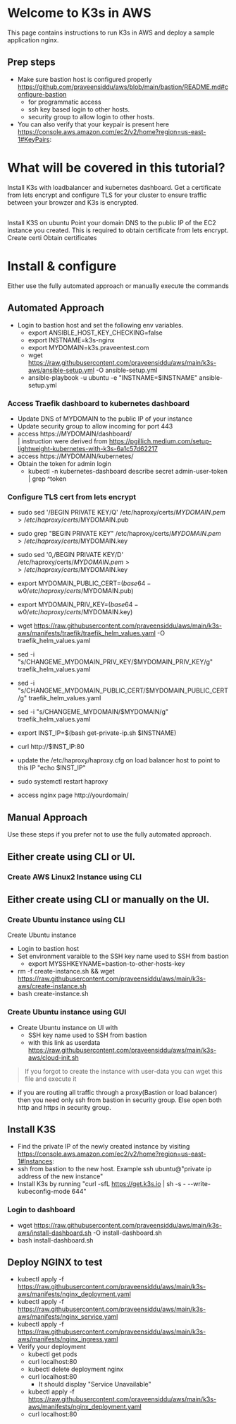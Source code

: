 # Welcome to K3s in AWS
This page contains instructions to run K3s in AWS and deploy a sample application nginx. 

## Prep steps
- Make sure bastion host is configured properly https://github.com/praveensiddu/aws/blob/main/bastion/README.md#configure-bastion
  - for programmatic access
  - ssh key based login to other hosts.
  - security group to allow login to other hosts.
- You can also verify that your keypair is present here https://console.aws.amazon.com/ec2/v2/home?region=us-east-1#KeyPairs:

# What will be covered in this tutorial?
Install K3s with loadbalancer and kubernetes dashboard. Get a certificate from lets encrypt and configure TLS for your cluster to ensure traffic between your browzer and K3s is encrypted.
## 
Install K3S on ubuntu
Point your domain DNS to the public IP of the EC2 instance you created. This is required to obtain certificate from lets encrypt.
Create certi
Obtain certificates 



# Install & configure
Either use the fully automated approach or manually execute the commands
## Automated Approach
- Login to bastion host and set the following env variables.
  - export ANSIBLE_HOST_KEY_CHECKING=false
  - export INSTNAME=k3s-nginx
  - export MYDOMAIN=k3s.praveentest.com
  - wget https://raw.githubusercontent.com/praveensiddu/aws/main/k3s-aws/ansible-setup.yml -O ansible-setup.yml
  - ansible-playbook  -u ubuntu  -e  "INSTNAME=$INSTNAME"  ansible-setup.yml

### Access Traefik dashboard to kubernetes dashboard
  - Update DNS of MYDOMAIN to the public IP of your instance
  - Update security group to allow incoming for port 443
  - access https://MYDOMAIN/dashboard/  
| instruction were derived from https://pgillich.medium.com/setup-lightweight-kubernetes-with-k3s-6a1c57d62217
  - access https://MYDOMAIN/kubernetes/
  - Obtain the token for admin login 
    - kubectl -n kubernetes-dashboard describe secret admin-user-token | grep ^token
### Configure TLS cert from lets encrypt
  - sudo sed '/BEGIN PRIVATE KEY/Q' /etc/haproxy/certs/$MYDOMAIN.pem > /etc/haproxy/certs/$MYDOMAIN.pub
  - sudo grep "BEGIN PRIVATE KEY" /etc/haproxy/certs/$MYDOMAIN.pem > /etc/haproxy/certs/$MYDOMAIN.key
  - sudo sed '0,/BEGIN PRIVATE KEY/D' /etc/haproxy/certs/$MYDOMAIN.pem >> /etc/haproxy/certs/$MYDOMAIN.key
  - export MYDOMAIN_PUBLIC_CERT=$(base64 -w 0 /etc/haproxy/certs/$MYDOMAIN.pub)
  - export MYDOMAIN_PRIV_KEY=$(base64 -w 0 /etc/haproxy/certs/$MYDOMAIN.key)
  - wget https://raw.githubusercontent.com/praveensiddu/aws/main/k3s-aws/manifests/traefik/traefik_helm_values.yaml -O traefik_helm_values.yaml
  - sed -i "s/CHANGEME_MYDOMAIN_PRIV_KEY/$MYDOMAIN_PRIV_KEY/g" traefik_helm_values.yaml
  - sed -i "s/CHANGEME_MYDOMAIN_PUBLIC_CERT/$MYDOMAIN_PUBLIC_CERT/g" traefik_helm_values.yaml
  - sed -i "s/CHANGEME_MYDOMAIN/$MYDOMAIN/g" traefik_helm_values.yaml
  
- export INST_IP=$(bash get-private-ip.sh $INSTNAME)
- curl http://$INST_IP:80
- update the /etc/haproxy/haproxy.cfg on load balancer host to point to this IP "echo $INST_IP"
- sudo systemctl restart haproxy
- access nginx page http://yourdomain/

## Manual Approach
Use these steps if you prefer not to use the fully automated approach.

## Either create using CLI or UI.
### Create AWS Linux2 Instance using CLI

## Either create using CLI or manually on the UI.
### Create Ubuntu instance using CLI
Create Ubuntu instance
- Login to bastion host
- Set environment varaible to the SSH key name used to SSH from bastion
  - export MYSSHKEYNAME=bastion-to-other-hosts-key
- rm -f create-instance.sh && wget https://raw.githubusercontent.com/praveensiddu/aws/main/k3s-aws/create-instance.sh
- bash create-instance.sh
### Create Ubuntu instance using GUI
- Create Ubuntu instance on UI with 
  - SSH key name used to SSH from bastion
  - with this link as userdata https://raw.githubusercontent.com/praveensiddu/aws/main/k3s-aws/cloud-init.sh
> If you forgot to create the instance with user-data you can wget this file and execute it
- if you are routing all traffic through a proxy(Bastion or load balancer) then you need only ssh from bastion in security group. Else open both http and https in security group.

## Install K3S
- Find the private IP of the newly created instance by visiting https://console.aws.amazon.com/ec2/v2/home?region=us-east-1#Instances:
- ssh from bastion to the new host. Example ssh ubuntu@"private ip address of the new instance"
- Install K3s by running "curl -sfL https://get.k3s.io | sh -s - --write-kubeconfig-mode 644"
### Login to dashboard
  - wget https://raw.githubusercontent.com/praveensiddu/aws/main/k3s-aws/install-dashboard.sh -O install-dashboard.sh
  - bash install-dashboard.sh
## Deploy NGINX to test
- kubectl apply -f https://raw.githubusercontent.com/praveensiddu/aws/main/k3s-aws/manifests/nginx_deployment.yaml
- kubectl apply -f https://raw.githubusercontent.com/praveensiddu/aws/main/k3s-aws/manifests/nginx_service.yaml
- kubectl apply -f https://raw.githubusercontent.com/praveensiddu/aws/main/k3s-aws/manifests/nginx_ingress.yaml
- Verify your deployment
  - kubectl get pods
  - curl localhost:80
  - kubectl delete deployment nginx
  - curl localhost:80
    - It should display "Service Unavailable"
  - kubectl apply -f https://raw.githubusercontent.com/praveensiddu/aws/main/k3s-aws/manifests/nginx_deployment.yaml
  - curl localhost:80




